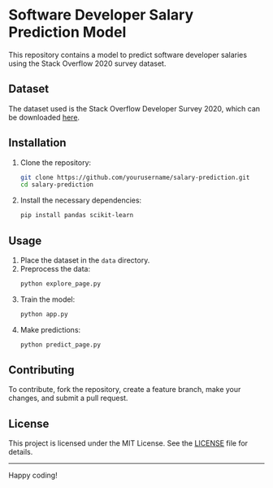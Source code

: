 # Software Developer Salary Prediction Model

This repository contains a model to predict software developer salaries using the Stack Overflow 2020 survey dataset.

## Dataset
The dataset used is the Stack Overflow Developer Survey 2020, which can be downloaded [here](https://insights.stackoverflow.com/survey/2020).

## Installation
1. Clone the repository:
    ```bash
    git clone https://github.com/yourusername/salary-prediction.git
    cd salary-prediction
    ```
2. Install the necessary dependencies:
    ```bash
    pip install pandas scikit-learn
    ```

## Usage
1. Place the dataset in the `data` directory.
2. Preprocess the data:
    ```bash
    python explore_page.py
    ```
3. Train the model:
    ```bash
    python app.py
    ```
4. Make predictions:
    ```bash
    python predict_page.py
    ```

## Contributing
To contribute, fork the repository, create a feature branch, make your changes, and submit a pull request.

## License
This project is licensed under the MIT License. See the [LICENSE](LICENSE) file for details.

---

Happy coding!
